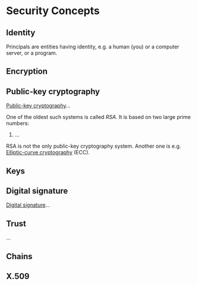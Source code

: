 # Security Concepts

## Identity

Principals are entities having identity, e.g. a human (you) or a computer server, or a program.


## Encryption




## Public-key cryptography

[Public-key cryptography](https://en.wikipedia.org/wiki/Public-key_cryptography)...

One of the oldest such systems is called _RSA._ It is based on two large prime numbers:

1. ...

RSA is not the only public-key cryptography system. Another one is e.g.
[Elliptic-curve cryptography](https://en.wikipedia.org/wiki/Elliptic-curve_cryptography) (ECC).


## Keys



## Digital signature

[Digital signature](https://en.wikipedia.org/wiki/Digital_signature)...


## Trust

...


## Chains


## X.509



